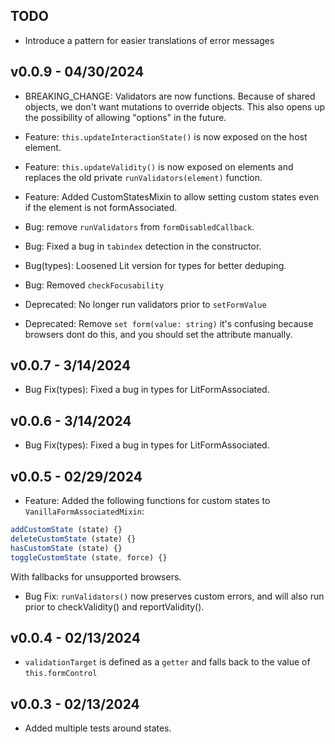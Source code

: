 ## TODO

- Introduce a pattern for easier translations of error messages

## v0.0.9 - 04/30/2024

- BREAKING_CHANGE: Validators are now functions. Because of shared objects, we don't want mutations to override objects. This also opens up the possibility of allowing "options" in the future.

- Feature: `this.updateInteractionState()` is now exposed on the host element.
- Feature: `this.updateValidity()` is now exposed on elements and replaces the old private `runValidators(element)` function.
- Feature: Added CustomStatesMixin to allow setting custom states even if the element is not formAssociated.

- Bug: remove `runValidators` from `formDisabledCallback`.
- Bug: Fixed a bug in `tabindex` detection in the constructor.
- Bug(types): Loosened Lit version for types for better deduping.
- Bug: Removed `checkFocusability`

- Deprecated: No longer run validators prior to `setFormValue`
- Deprecated: Remove `set form(value: string)` it's confusing because browsers dont do this, and you should set the attribute manually.

## v0.0.7 - 3/14/2024

- Bug Fix(types): Fixed a bug in types for LitFormAssociated.

## v0.0.6 - 3/14/2024

- Bug Fix(types): Fixed a bug in types for LitFormAssociated.

## v0.0.5 - 02/29/2024

- Feature: Added the following functions for custom states to `VanillaFormAssociatedMixin`:

```js
addCustomState (state) {}
deleteCustomState (state) {}
hasCustomState (state) {}
toggleCustomState (state, force) {}
```

With fallbacks for unsupported browsers.

- Bug Fix: `runValidators()` now preserves custom errors, and will also run prior to checkValidity() and reportValidity().


## v0.0.4 - 02/13/2024

- `validationTarget` is defined as a `getter` and falls back to the value of `this.formControl`

## v0.0.3 - 02/13/2024

- Added multiple tests around states.

